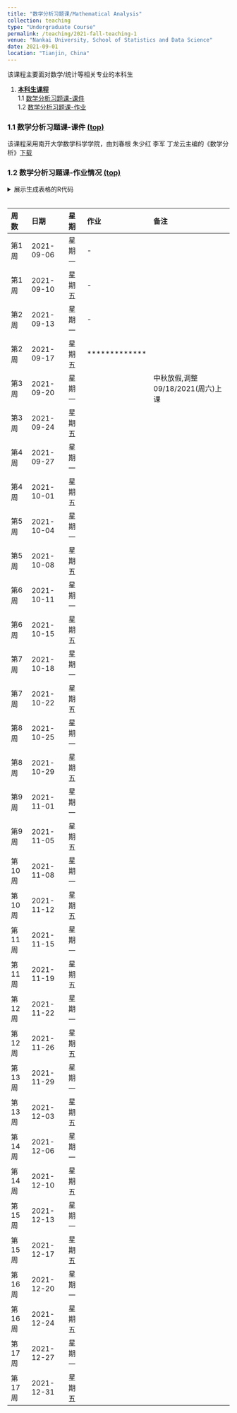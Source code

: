 ```yaml
---
title: "数学分析习题课/Mathematical Analysis"
collection: teaching
type: "Undergraduate Course"
permalink: /teaching/2021-fall-teaching-1
venue: "Nankai University, School of Statistics and Data Science"
date: 2021-09-01
location: "Tianjin, China"
---
```


该课程主要面对数学/统计等相关专业的本科生


<a name="table-of-contents"></a>
1. [**本科生课程**](#1)  
    1.1 [数学分析习题课-课件](#1.1)  
    1.2 [数学分析习题课-作业](#1.2)  
    
### 1.1 数学分析习题课-课件 [(top)](#table-of-contents) <a name="1.1"></a>

该课程采用南开大学数学科学学院，由刘春根 朱少红 李军 丁龙云主编的《数学分析》[下载](https://www.baidu.com/)


### 1.2 数学分析习题课-作业情况  [(top)](#table-of-contents) <a name="1.2"></a>

<details>
<summary>
  展示生成表格的R代码
 </summary>
 
<!-- rnb-text-begin -->

<pre class="r"><code>x1=rep(paste0(&quot;第&quot;,1:17,&quot;周&quot;),each=2)
date1=seq(as.Date(&quot;2021/09/06&quot;), as.Date(&quot;2021/12/27&quot;), &quot;weeks&quot;)
date2=seq(as.Date(&quot;2021/09/10&quot;), as.Date(&quot;2021/12/31&quot;), &quot;weeks&quot;)
date_new=c(date1,date2)
date_new[seq(1,length(date_new),by=2)]=date1
date_new[seq(2,length(date_new),by=2)]=date2
weeks=rep(c(&quot;星期一&quot;,&quot;星期五&quot;),times=17)
df0=data.frame(`周数`=x1,`日期`=date_new,`星期`=weeks,`作业`=rep(&quot;&quot;,length=34),`备注`=rep(&quot;&quot;,length=34))
knitr::kable(df0, format=&quot;markdown&quot;)</code></pre>


</details>
 
 <br>
     
|周数   |日期       |星期   |作业 |备注 |
|:------|:----------|:------|:----|:----|
|第1周  |2021-09-06 |星期一 |   -  |     |
|第1周  |2021-09-10 |星期五 |   -  |     |
|第2周  |2021-09-13 |星期一 |   -  |     |
|第2周  |2021-09-17 |星期五 |   *************  |     |
|第3周  |2021-09-20 |星期一 |     | 中秋放假,调整09/18/2021(周六)上课    |
|第3周  |2021-09-24 |星期五 |     |     |
|第4周  |2021-09-27 |星期一 |     |     |
|第4周  |2021-10-01 |星期五 |     |     |
|第5周  |2021-10-04 |星期一 |     |     |
|第5周  |2021-10-08 |星期五 |     |     |
|第6周  |2021-10-11 |星期一 |     |     |
|第6周  |2021-10-15 |星期五 |     |     |
|第7周  |2021-10-18 |星期一 |     |     |
|第7周  |2021-10-22 |星期五 |     |     |
|第8周  |2021-10-25 |星期一 |     |     |
|第8周  |2021-10-29 |星期五 |     |     |
|第9周  |2021-11-01 |星期一 |     |     |
|第9周  |2021-11-05 |星期五 |     |     |
|第10周 |2021-11-08 |星期一 |     |     |
|第10周 |2021-11-12 |星期五 |     |     |
|第11周 |2021-11-15 |星期一 |     |     |
|第11周 |2021-11-19 |星期五 |     |     |
|第12周 |2021-11-22 |星期一 |     |     |
|第12周 |2021-11-26 |星期五 |     |     |
|第13周 |2021-11-29 |星期一 |     |     |
|第13周 |2021-12-03 |星期五 |     |     |
|第14周 |2021-12-06 |星期一 |     |     |
|第14周 |2021-12-10 |星期五 |     |     |
|第15周 |2021-12-13 |星期一 |     |     |
|第15周 |2021-12-17 |星期五 |     |     |
|第16周 |2021-12-20 |星期一 |     |     |
|第16周 |2021-12-24 |星期五 |     |     |
|第17周 |2021-12-27 |星期一 |     |     |
|第17周 |2021-12-31 |星期五 |     |     |

